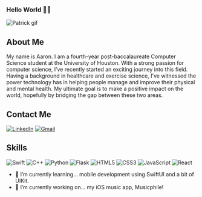 ### Hello World 👋🏼
![Patrick gif](https://media4.giphy.com/media/v1.Y2lkPTc5MGI3NjExczJ2MXd1N3FobDE4YjFxbnUzZG84aWthYW1oaWV5cms1dXc0OGwwMiZlcD12MV9pbnRlcm5hbF9naWZfYnlfaWQmY3Q9Zw/3ofSB7qVeodf2TgrYs/giphy.gif)
## About Me
My name is Aaron.
I am a fourth-year post-baccalaureate Computer Science student at the University of Houston. With a strong passion for computer science, I’ve recently started an exciting journey into this field. Having a background in healthcare and exercise science, I've witnessed the power technology has in helping people manage and improve their physical and mental health. My ultimate goal is to make a positive impact on the world, hopefully by bridging the gap between these two areas.


## Contact Me
[![LinkedIn](https://img.shields.io/badge/linkedin-%230077B5.svg?style=for-the-badge&logo=linkedin&logoColor=white)](https://www.linkedin.com/in/aaronmedina35/)
[![Gmail](https://img.shields.io/badge/Gmail-D14836?style=for-the-badge&logo=gmail&logoColor=white)](mailto:aaronrmedina35@gmail.com)


## Skills
![Swift](https://img.shields.io/badge/Swift-F54A2A?logo=swift&logoColor=white)
![C++](https://img.shields.io/badge/c++-%2300599C.svg?style=for-the-badge&logo=c%2B%2B&logoColor=white)
![Python](https://img.shields.io/badge/python-3670A0?style=for-the-badge&logo=python&logoColor=ffdd54)
![Flask](https://img.shields.io/badge/flask-%23000.svg?style=for-the-badge&logo=flask&logoColor=white)
![HTML5](https://img.shields.io/badge/html5-%23E34F26.svg?style=for-the-badge&logo=html5&logoColor=white)
![CSS3](https://img.shields.io/badge/css3-%231572B6.svg?style=for-the-badge&logo=css3&logoColor=white)
![JavaScript](https://img.shields.io/badge/javascript-%23323330.svg?style=for-the-badge&logo=javascript&logoColor=%23F7DF1E)
![React](https://img.shields.io/badge/react-%2320232a.svg?style=for-the-badge&logo=react&logoColor=%2361DAFB)

- 🌱 I’m currently learning... mobile development using SwiftUI and a bit of UIKit.
- 🔭 I’m currently working on... my iOS music app, Musicphile!

